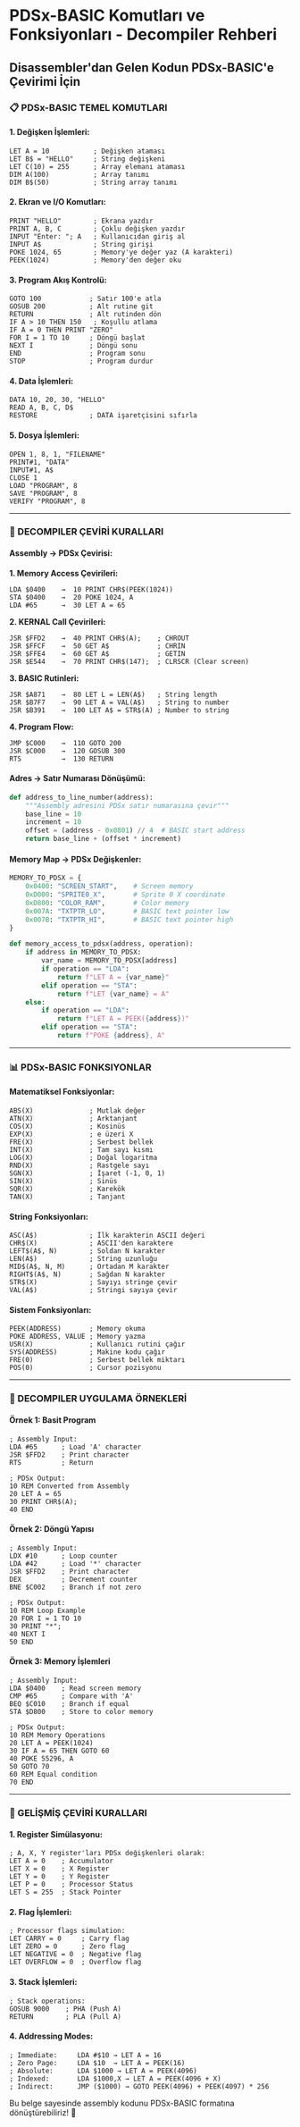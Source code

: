 # PDSx-BASIC Komutları ve Fonksiyonları - Decompiler Rehberi
## Disassembler'dan Gelen Kodun PDSx-BASIC'e Çevirimi İçin

### 📋 PDSx-BASIC TEMEL KOMUTLARI

#### **1. Değişken İşlemleri:**
```pdsx
LET A = 10           ; Değişken ataması
LET B$ = "HELLO"     ; String değişkeni
LET C(10) = 255      ; Array elemanı ataması
DIM A(100)           ; Array tanımı
DIM B$(50)           ; String array tanımı
```

#### **2. Ekran ve I/O Komutları:**
```pdsx
PRINT "HELLO"        ; Ekrana yazdır
PRINT A, B, C        ; Çoklu değişken yazdır
INPUT "Enter: "; A   ; Kullanıcıdan giriş al
INPUT A$             ; String girişi
POKE 1024, 65        ; Memory'ye değer yaz (A karakteri)
PEEK(1024)           ; Memory'den değer oku
```

#### **3. Program Akış Kontrolü:**
```pdsx
GOTO 100            ; Satır 100'e atla
GOSUB 200           ; Alt rutine git
RETURN              ; Alt rutinden dön
IF A > 10 THEN 150   ; Koşullu atlama
IF A = 0 THEN PRINT "ZERO"
FOR I = 1 TO 10     ; Döngü başlat
NEXT I              ; Döngü sonu
END                 ; Program sonu
STOP                ; Program durdur
```

#### **4. Data İşlemleri:**
```pdsx
DATA 10, 20, 30, "HELLO"
READ A, B, C, D$
RESTORE             ; DATA işaretçisini sıfırla
```

#### **5. Dosya İşlemleri:**
```pdsx
OPEN 1, 8, 1, "FILENAME"
PRINT#1, "DATA"
INPUT#1, A$
CLOSE 1
LOAD "PROGRAM", 8
SAVE "PROGRAM", 8
VERIFY "PROGRAM", 8
```

---

### 🔧 DECOMPILER ÇEVİRİ KURALLARI

#### **Assembly → PDSx Çevirisi:**

**1. Memory Access Çevirileri:**
```assembly
LDA $0400    →  10 PRINT CHR$(PEEK(1024))
STA $0400    →  20 POKE 1024, A
LDA #65      →  30 LET A = 65
```

**2. KERNAL Call Çevirileri:**
```assembly
JSR $FFD2    →  40 PRINT CHR$(A);    ; CHROUT
JSR $FFCF    →  50 GET A$            ; CHRIN  
JSR $FFE4    →  60 GET A$            ; GETIN
JSR $E544    →  70 PRINT CHR$(147);  ; CLRSCR (Clear screen)
```

**3. BASIC Rutinleri:**
```assembly
JSR $A871    →  80 LET L = LEN(A$)   ; String length
JSR $B7F7    →  90 LET A = VAL(A$)   ; String to number
JSR $B391    →  100 LET A$ = STR$(A) ; Number to string
```

**4. Program Flow:**
```assembly
JMP $C000    →  110 GOTO 200
JSR $C000    →  120 GOSUB 300  
RTS          →  130 RETURN
```

#### **Adres → Satır Numarası Dönüşümü:**
```python
def address_to_line_number(address):
    """Assembly adresini PDSx satır numarasına çevir"""
    base_line = 10
    increment = 10
    offset = (address - 0x0801) // 4  # BASIC start address
    return base_line + (offset * increment)
```

#### **Memory Map → PDSx Değişkenler:**
```python
MEMORY_TO_PDSX = {
    0x0400: "SCREEN_START",    # Screen memory
    0xD000: "SPRITE0_X",       # Sprite 0 X coordinate  
    0xD800: "COLOR_RAM",       # Color memory
    0x007A: "TXTPTR_LO",       # BASIC text pointer low
    0x007B: "TXTPTR_HI",       # BASIC text pointer high
}

def memory_access_to_pdsx(address, operation):
    if address in MEMORY_TO_PDSX:
        var_name = MEMORY_TO_PDSX[address]
        if operation == "LDA":
            return f"LET A = {var_name}"
        elif operation == "STA":
            return f"LET {var_name} = A"
    else:
        if operation == "LDA":
            return f"LET A = PEEK({address})"
        elif operation == "STA":
            return f"POKE {address}, A"
```

---

### 📊 PDSx-BASIC FONKSIYONLAR

#### **Matematiksel Fonksiyonlar:**
```pdsx
ABS(X)              ; Mutlak değer
ATN(X)              ; Arktanjant
COS(X)              ; Kosinüs
EXP(X)              ; e üzeri X
FRE(X)              ; Serbest bellek
INT(X)              ; Tam sayı kısmı
LOG(X)              ; Doğal logaritma
RND(X)              ; Rastgele sayı
SGN(X)              ; İşaret (-1, 0, 1)
SIN(X)              ; Sinüs
SQR(X)              ; Karekök
TAN(X)              ; Tanjant
```

#### **String Fonksiyonları:**
```pdsx
ASC(A$)             ; İlk karakterin ASCII değeri
CHR$(X)             ; ASCII'den karaktere
LEFT$(A$, N)        ; Soldan N karakter
LEN(A$)             ; String uzunluğu
MID$(A$, N, M)      ; Ortadan M karakter
RIGHT$(A$, N)       ; Sağdan N karakter
STR$(X)             ; Sayıyı stringe çevir
VAL(A$)             ; Stringi sayıya çevir
```

#### **Sistem Fonksiyonları:**
```pdsx
PEEK(ADDRESS)       ; Memory okuma
POKE ADDRESS, VALUE ; Memory yazma
USR(X)              ; Kullanıcı rutini çağır
SYS(ADDRESS)        ; Makine kodu çağır
FRE(0)              ; Serbest bellek miktarı
POS(0)              ; Cursor pozisyonu
```

---

### 🎯 DECOMPILER UYGULAMA ÖRNEKLERİ

#### **Örnek 1: Basit Program**
```assembly
; Assembly Input:
LDA #65      ; Load 'A' character
JSR $FFD2    ; Print character
RTS          ; Return

; PDSx Output:
10 REM Converted from Assembly
20 LET A = 65
30 PRINT CHR$(A);
40 END
```

#### **Örnek 2: Döngü Yapısı**
```assembly
; Assembly Input:
LDX #10      ; Loop counter
LDA #42      ; Load '*' character
JSR $FFD2    ; Print character  
DEX          ; Decrement counter
BNE $C002    ; Branch if not zero

; PDSx Output:
10 REM Loop Example
20 FOR I = 1 TO 10
30 PRINT "*";
40 NEXT I
50 END
```

#### **Örnek 3: Memory İşlemleri**
```assembly
; Assembly Input:
LDA $0400    ; Read screen memory
CMP #65      ; Compare with 'A'
BEQ $C010    ; Branch if equal
STA $D800    ; Store to color memory

; PDSx Output:
10 REM Memory Operations
20 LET A = PEEK(1024)
30 IF A = 65 THEN GOTO 60
40 POKE 55296, A
50 GOTO 70
60 REM Equal condition
70 END
```

---

### 🔧 GELİŞMİŞ ÇEVİRİ KURALLARI

#### **1. Register Simülasyonu:**
```pdsx
; A, X, Y register'ları PDSx değişkenleri olarak:
LET A = 0    ; Accumulator
LET X = 0    ; X Register  
LET Y = 0    ; Y Register
LET P = 0    ; Processor Status
LET S = 255  ; Stack Pointer
```

#### **2. Flag İşlemleri:**
```pdsx
; Processor flags simulation:
LET CARRY = 0     ; Carry flag
LET ZERO = 0      ; Zero flag  
LET NEGATIVE = 0  ; Negative flag
LET OVERFLOW = 0  ; Overflow flag
```

#### **3. Stack İşlemleri:**
```pdsx
; Stack operations:
GOSUB 9000    ; PHA (Push A)
RETURN        ; PLA (Pull A)
```

#### **4. Addressing Modes:**
```pdsx
; Immediate:     LDA #$10 → LET A = 16
; Zero Page:     LDA $10  → LET A = PEEK(16)  
; Absolute:      LDA $1000 → LET A = PEEK(4096)
; Indexed:       LDA $1000,X → LET A = PEEK(4096 + X)
; Indirect:      JMP ($1000) → GOTO PEEK(4096) + PEEK(4097) * 256
```

Bu belge sayesinde assembly kodunu PDSx-BASIC formatına dönüştürebiliriz! 🎯
